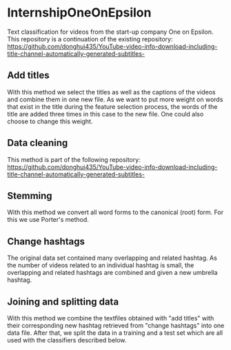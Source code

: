 # InternshipOneOnEpsilon
 Text classification for videos from the start-up company One on Epsilon.
 This repository is a continuation of the existing repository:
 https://github.com/donghui435/YouTube-video-info-download-including-title-channel-automatically-generated-subtitles-

## Add titles
With this method we select the titles as well as the captions of the videos and combine them in one new file. As we want to put more weight on words that exist in the title during the feature selection process, the words of the title are added three times in this case to the new file. One could also choose to change this weight. 

## Data cleaning
This method is part of the following repository:  
https://github.com/donghui435/YouTube-video-info-download-including-title-channel-automatically-generated-subtitles-

## Stemming
With this method we convert all word forms to the canonical (root) form. For this we use Porter's method.

## Change hashtags
The original data set contained many overlapping and related hashtag. As the number of videos related to an individual hashtag is small, the overlapping and related hashtags are combined and given a new umbrella hashtag.

## Joining and splitting data
With this method we combine the textfiles obtained with "add titles" with their corresponding new hashtag retrieved from "change hashtags" into one data file. After that, we split the data in a training and a test set which are all used with the classifiers described below.



